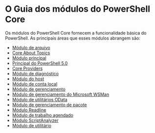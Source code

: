 #  O Guia dos módulos do PowerShell Core

Os módulos do PowerShell Core fornecem a funcionalidade básica do PowerShell.
As principais áreas que esses módulos abrangem são:

-  [Módulo de arquivo](core-modules/Microsoft.PowerShell.Archive-Module.md)
-  [Core About Topics](core-modules/Windows-PowerShell-Core-About-Topics.md)
-  [Módulo principal](core-modules/Microsoft.PowerShell.Core-Module.md)
-  [Principal do PowerShell 5.0](core-modules/Windows-PowerShell-5.0.md)
-  [Core Providers](core-modules/Windows-PowerShell-Core-Providers.md)
-  [Módulo de diagnóstico](core-modules/Microsoft.PowerShell.Diagnostics-Module.md)
-  [Módulo do host](core-modules/Microsoft.PowerShell.Host-Module.md)
-  [Módulo de conta local](core-modules/PSLocalAccount5-Module.md)
-  [Módulo de gerenciamento](core-modules/Microsoft.PowerShell.Management-Module.md)
-  [Módulo de gerenciamento do Microsoft WSMan](core-modules/Microsoft.WSMan.Management-Module.md)
-  [Módulo de utilitários OData](core-modules/Microsoft.PowerShell.ODataUtils-Module.md)
-  [Módulo de gerenciamento de pacote](core-modules/PackageManagement-Module.md)
-  [Módulo Readline](core-modules/PSReadline-Module.md)
-  [Módulo de trabalho agendado](core-modules/PSScheduledJob-Module.md)
-  [Módulo ScriptAnalyzer](core-modules/PSScriptAnalyzer-Module.md)
-  [Módulo de utilitário](core-modules/Microsoft.PowerShell.Utility-Module.md)


<!--HONumber=May16_HO2-->


